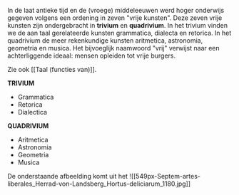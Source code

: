 In de laat antieke tijd en de (vroege) middeleeuwen werd hoger onderwijs gegeven volgens een ordening in zeven "vrije kunsten".
Deze zeven vrije kunsten zijn ondergebracht in **trivium** en **quadrivium**. In het trivium vinden we de aan taal gerelateerde kunsten grammatica, dialecta en retorica. In het quadrivium de meer rekenkundige kunsten aritmetica, astronomia, geometria en musica. Het bijvoeglijk naamwoord "vrij" verwijst naar een achterliggende ideaal: mensen opleiden tot vrije burgers.

Zie ook [[Taal (functies van)]].

**TRIVIUM**
- Grammatica
- Retorica
- Dialectica

**QUADRIVIUM**
- Aritmetica
- Astronomia
- Geometria
- Musica

De onderstaande afbeelding  komt uit het
![[549px-Septem-artes-liberales_Herrad-von-Landsberg_Hortus-deliciarum_1180.jpg]]

